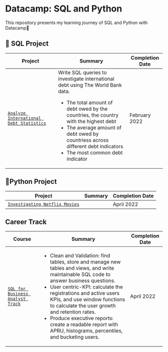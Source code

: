 # Datacamp: SQL and Python
This repository presents my learning journey of SQL and Python with Datacamp🚀

## 📂 SQL Project
| Project | Summary | Completion Date |
| --- | --- | --- |
| [`Analyze International Debt Statistics`](https://app.datacamp.com/workspace/w/260f41ea-d9e2-4203-8c69-d61cdef619aa)| Write SQL queries to investigate international debt using The World Bank data. <ul><li>The total amount of debt owed by the countries, the country with the highest debt </li><li>The average amount of debt owed by countriess across different debt indicators</li><li>The most common debt indicator</li></ul>| February 2022 |

## 🐍Python Project
| Project | Summary | Completion Date |
| --- | --- | --- |
| [`Investigating Netflix Movies`](https://github.com/JieunKim-Econ/Datacamp_SQL/blob/main/Project/Investigating%20Netflix%20Movies.ipynb) | | April 2022 |


## Career Track
| Course | Summary | Completion Date |
| --- | --- | --- |
| [`SQL for Business Analyst Track`](https://github.com/JieunKim-Econ/Datacamp_SQL/blob/main/Certificate/SQL%20for%20Business%20Analyst%20Track.pdf) | <ul><li>Clean and Validation: find tables, store and manage new tables and views, and write maintainable SQL code to answer business questions.</li><li>User centric-KPI: calculate the registrations and active users KPIs, and use window functions to calculate the user growth and retention rates.</li> <li>Produce executive reports: create a readable report with APRU, histograms, percentiles, and bucketing users.</li></ul> | April 2022 |
